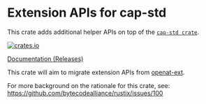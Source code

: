 # Extension APIs for cap-std
This crate adds additional helper APIs on top of the [`cap-std crate`].

[![crates.io](https://img.shields.io/crates/v/cap-std-ext.svg)](https://crates.io/crates/cap-std-ext)

[Documentation (Releases)](https://docs.rs/cap-std-ext/)

This crate will aim to migrate extension APIs from
[openat-ext](https://docs.rs/openat-ext/latest/openat_ext/index.html).

For more background on the rationale for this crate, see:
<https://github.com/bytecodealliance/rustix/issues/100>

[`cap-std crate`]: https://crates.io/crates/cap-std
